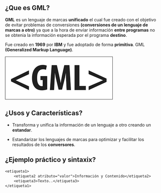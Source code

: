 ## ¿Que es GML?

**GML** es un lenguaje de marcas **unificado** el cual fue creado con el objetivo de evitar problemas de conversiones **(conversiones de un lenguaje de marcas a otro)** ya que a la hora de enviar información **entre programas** no se obtenia la información esperada por el programa **destino**.

Fue creado en **1969** por **IBM** y fue adoptado de forma **primitiva**. GML **(Generalized Markup Language)**.   

![Alt text](image.png)

## ¿Usos y Características?

+ Transforma y unifica la información de un lenguaje a otro creando un **estandar**.

+ Estandarizar los lenguajes de marcas para optimizar y facilitar los resultados de los **conversores**.

## ¿Ejemplo práctico y sintaxix?

```gml
<etiqueta1> 
    <etiqueta2 atributo="valor">Información y Contenido</etiqueta2>
    <etiqueta3>Texto..</etiqueta3>
</etiqueta1>
```